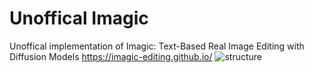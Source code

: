 # Unoffical Imagic
Unoffical implementation of Imagic: Text-Based Real Image Editing with Diffusion Models
https://imagic-editing.github.io/
![structure](https://imagic-editing.github.io/images/method.png)
